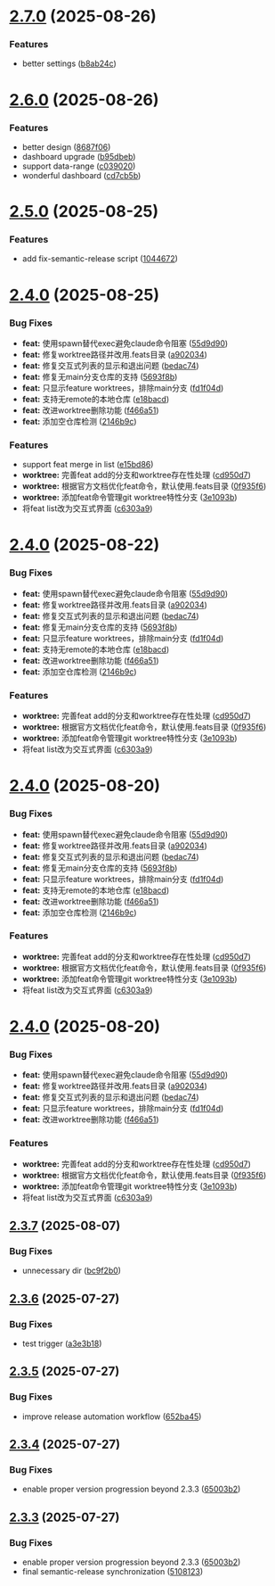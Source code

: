 # [2.7.0](https://github.com/MarkShawn2020/claude-code-manager/compare/v2.6.0...v2.7.0) (2025-08-26)


### Features

* better settings ([b8ab24c](https://github.com/MarkShawn2020/claude-code-manager/commit/b8ab24c2519e09f9ae95dd1af2450cfa84e94d0b))

# [2.6.0](https://github.com/MarkShawn2020/claude-code-manager/compare/v2.5.0...v2.6.0) (2025-08-26)


### Features

* better design ([8687f06](https://github.com/MarkShawn2020/claude-code-manager/commit/8687f06cbe9841dad1167a04a1c47bbe45feb872))
* dashboard upgrade ([b95dbeb](https://github.com/MarkShawn2020/claude-code-manager/commit/b95dbeba1235b41e2445cd16921de67a62ddb025))
* support data-range ([c039020](https://github.com/MarkShawn2020/claude-code-manager/commit/c0390201749c456c16fb58906b75bad767ea9149))
* wonderful dashboard ([cd7cb5b](https://github.com/MarkShawn2020/claude-code-manager/commit/cd7cb5b071810824a4e4e9734fd9ee6d84fdcaf9))

# [2.5.0](https://github.com/MarkShawn2020/claude-code-manager/compare/v2.4.2...v2.5.0) (2025-08-25)


### Features

* add fix-semantic-release script ([1044672](https://github.com/MarkShawn2020/claude-code-manager/commit/1044672d3364566b3cd066c58e25f6cdc3da21ca))

# [2.4.0](https://github.com/MarkShawn2020/claude-code-manager/compare/v2.3.7...v2.4.0) (2025-08-25)


### Bug Fixes

* **feat:** 使用spawn替代exec避免claude命令阻塞 ([55d9d90](https://github.com/MarkShawn2020/claude-code-manager/commit/55d9d90ada2b86d4429045d9ce71295344c4508a))
* **feat:** 修复worktree路径并改用.feats目录 ([a902034](https://github.com/MarkShawn2020/claude-code-manager/commit/a9020341b8a98a170d7d9fa686f1e65895a3ba76))
* **feat:** 修复交互式列表的显示和退出问题 ([bedac74](https://github.com/MarkShawn2020/claude-code-manager/commit/bedac74e13d5c876c5bca98dc2da0c6792ccbb01))
* **feat:** 修复无main分支仓库的支持 ([5693f8b](https://github.com/MarkShawn2020/claude-code-manager/commit/5693f8b152d32e80684162bbecae13bff87e7fd5))
* **feat:** 只显示feature worktrees，排除main分支 ([fd1f04d](https://github.com/MarkShawn2020/claude-code-manager/commit/fd1f04d0d2ebe8e1a7c3816058656eb348042efd))
* **feat:** 支持无remote的本地仓库 ([e18bacd](https://github.com/MarkShawn2020/claude-code-manager/commit/e18bacd42828f21106cdef308c545039101562c5))
* **feat:** 改进worktree删除功能 ([f466a51](https://github.com/MarkShawn2020/claude-code-manager/commit/f466a519a252b81f90847bcdb7d28c6f4f86ef76))
* **feat:** 添加空仓库检测 ([2146b9c](https://github.com/MarkShawn2020/claude-code-manager/commit/2146b9cd80441ea7b0d6390f2970d456d6e6af14))


### Features

* support feat merge in list ([e15bd86](https://github.com/MarkShawn2020/claude-code-manager/commit/e15bd865895e16f5522218e285375df1d5933d50))
* **worktree:** 完善feat add的分支和worktree存在性处理 ([cd950d7](https://github.com/MarkShawn2020/claude-code-manager/commit/cd950d759585f758a8cd712e5e63190eaf26be47))
* **worktree:** 根据官方文档优化feat命令，默认使用.feats目录 ([0f935f6](https://github.com/MarkShawn2020/claude-code-manager/commit/0f935f65097507fe0833b8761bc7535ff73b2643))
* **worktree:** 添加feat命令管理git worktree特性分支 ([3e1093b](https://github.com/MarkShawn2020/claude-code-manager/commit/3e1093b5402e8f8572c54d0daf7d74b0ab282a12))
* 将feat list改为交互式界面 ([c6303a9](https://github.com/MarkShawn2020/claude-code-manager/commit/c6303a904aef28ed4467733b24ca5a9677fb298e))

# [2.4.0](https://github.com/MarkShawn2020/claude-code-manager/compare/v2.3.7...v2.4.0) (2025-08-22)


### Bug Fixes

* **feat:** 使用spawn替代exec避免claude命令阻塞 ([55d9d90](https://github.com/MarkShawn2020/claude-code-manager/commit/55d9d90ada2b86d4429045d9ce71295344c4508a))
* **feat:** 修复worktree路径并改用.feats目录 ([a902034](https://github.com/MarkShawn2020/claude-code-manager/commit/a9020341b8a98a170d7d9fa686f1e65895a3ba76))
* **feat:** 修复交互式列表的显示和退出问题 ([bedac74](https://github.com/MarkShawn2020/claude-code-manager/commit/bedac74e13d5c876c5bca98dc2da0c6792ccbb01))
* **feat:** 修复无main分支仓库的支持 ([5693f8b](https://github.com/MarkShawn2020/claude-code-manager/commit/5693f8b152d32e80684162bbecae13bff87e7fd5))
* **feat:** 只显示feature worktrees，排除main分支 ([fd1f04d](https://github.com/MarkShawn2020/claude-code-manager/commit/fd1f04d0d2ebe8e1a7c3816058656eb348042efd))
* **feat:** 支持无remote的本地仓库 ([e18bacd](https://github.com/MarkShawn2020/claude-code-manager/commit/e18bacd42828f21106cdef308c545039101562c5))
* **feat:** 改进worktree删除功能 ([f466a51](https://github.com/MarkShawn2020/claude-code-manager/commit/f466a519a252b81f90847bcdb7d28c6f4f86ef76))
* **feat:** 添加空仓库检测 ([2146b9c](https://github.com/MarkShawn2020/claude-code-manager/commit/2146b9cd80441ea7b0d6390f2970d456d6e6af14))


### Features

* **worktree:** 完善feat add的分支和worktree存在性处理 ([cd950d7](https://github.com/MarkShawn2020/claude-code-manager/commit/cd950d759585f758a8cd712e5e63190eaf26be47))
* **worktree:** 根据官方文档优化feat命令，默认使用.feats目录 ([0f935f6](https://github.com/MarkShawn2020/claude-code-manager/commit/0f935f65097507fe0833b8761bc7535ff73b2643))
* **worktree:** 添加feat命令管理git worktree特性分支 ([3e1093b](https://github.com/MarkShawn2020/claude-code-manager/commit/3e1093b5402e8f8572c54d0daf7d74b0ab282a12))
* 将feat list改为交互式界面 ([c6303a9](https://github.com/MarkShawn2020/claude-code-manager/commit/c6303a904aef28ed4467733b24ca5a9677fb298e))

# [2.4.0](https://github.com/MarkShawn2020/claude-code-manager/compare/v2.3.7...v2.4.0) (2025-08-20)


### Bug Fixes

* **feat:** 使用spawn替代exec避免claude命令阻塞 ([55d9d90](https://github.com/MarkShawn2020/claude-code-manager/commit/55d9d90ada2b86d4429045d9ce71295344c4508a))
* **feat:** 修复worktree路径并改用.feats目录 ([a902034](https://github.com/MarkShawn2020/claude-code-manager/commit/a9020341b8a98a170d7d9fa686f1e65895a3ba76))
* **feat:** 修复交互式列表的显示和退出问题 ([bedac74](https://github.com/MarkShawn2020/claude-code-manager/commit/bedac74e13d5c876c5bca98dc2da0c6792ccbb01))
* **feat:** 修复无main分支仓库的支持 ([5693f8b](https://github.com/MarkShawn2020/claude-code-manager/commit/5693f8b152d32e80684162bbecae13bff87e7fd5))
* **feat:** 只显示feature worktrees，排除main分支 ([fd1f04d](https://github.com/MarkShawn2020/claude-code-manager/commit/fd1f04d0d2ebe8e1a7c3816058656eb348042efd))
* **feat:** 支持无remote的本地仓库 ([e18bacd](https://github.com/MarkShawn2020/claude-code-manager/commit/e18bacd42828f21106cdef308c545039101562c5))
* **feat:** 改进worktree删除功能 ([f466a51](https://github.com/MarkShawn2020/claude-code-manager/commit/f466a519a252b81f90847bcdb7d28c6f4f86ef76))
* **feat:** 添加空仓库检测 ([2146b9c](https://github.com/MarkShawn2020/claude-code-manager/commit/2146b9cd80441ea7b0d6390f2970d456d6e6af14))


### Features

* **worktree:** 完善feat add的分支和worktree存在性处理 ([cd950d7](https://github.com/MarkShawn2020/claude-code-manager/commit/cd950d759585f758a8cd712e5e63190eaf26be47))
* **worktree:** 根据官方文档优化feat命令，默认使用.feats目录 ([0f935f6](https://github.com/MarkShawn2020/claude-code-manager/commit/0f935f65097507fe0833b8761bc7535ff73b2643))
* **worktree:** 添加feat命令管理git worktree特性分支 ([3e1093b](https://github.com/MarkShawn2020/claude-code-manager/commit/3e1093b5402e8f8572c54d0daf7d74b0ab282a12))
* 将feat list改为交互式界面 ([c6303a9](https://github.com/MarkShawn2020/claude-code-manager/commit/c6303a904aef28ed4467733b24ca5a9677fb298e))

# [2.4.0](https://github.com/MarkShawn2020/claude-code-manager/compare/v2.3.7...v2.4.0) (2025-08-20)


### Bug Fixes

* **feat:** 使用spawn替代exec避免claude命令阻塞 ([55d9d90](https://github.com/MarkShawn2020/claude-code-manager/commit/55d9d90ada2b86d4429045d9ce71295344c4508a))
* **feat:** 修复worktree路径并改用.feats目录 ([a902034](https://github.com/MarkShawn2020/claude-code-manager/commit/a9020341b8a98a170d7d9fa686f1e65895a3ba76))
* **feat:** 修复交互式列表的显示和退出问题 ([bedac74](https://github.com/MarkShawn2020/claude-code-manager/commit/bedac74e13d5c876c5bca98dc2da0c6792ccbb01))
* **feat:** 只显示feature worktrees，排除main分支 ([fd1f04d](https://github.com/MarkShawn2020/claude-code-manager/commit/fd1f04d0d2ebe8e1a7c3816058656eb348042efd))
* **feat:** 改进worktree删除功能 ([f466a51](https://github.com/MarkShawn2020/claude-code-manager/commit/f466a519a252b81f90847bcdb7d28c6f4f86ef76))


### Features

* **worktree:** 完善feat add的分支和worktree存在性处理 ([cd950d7](https://github.com/MarkShawn2020/claude-code-manager/commit/cd950d759585f758a8cd712e5e63190eaf26be47))
* **worktree:** 根据官方文档优化feat命令，默认使用.feats目录 ([0f935f6](https://github.com/MarkShawn2020/claude-code-manager/commit/0f935f65097507fe0833b8761bc7535ff73b2643))
* **worktree:** 添加feat命令管理git worktree特性分支 ([3e1093b](https://github.com/MarkShawn2020/claude-code-manager/commit/3e1093b5402e8f8572c54d0daf7d74b0ab282a12))
* 将feat list改为交互式界面 ([c6303a9](https://github.com/MarkShawn2020/claude-code-manager/commit/c6303a904aef28ed4467733b24ca5a9677fb298e))

## [2.3.7](https://github.com/MarkShawn2020/claude-code-manager/compare/v2.3.6...v2.3.7) (2025-08-07)


### Bug Fixes

* unnecessary dir ([bc9f2b0](https://github.com/MarkShawn2020/claude-code-manager/commit/bc9f2b0cd4e4606eba87f3ed4b0b9f85bde6730b))

## [2.3.6](https://github.com/MarkShawn2020/claude-code-manager/compare/v2.3.5...v2.3.6) (2025-07-27)


### Bug Fixes

* test trigger ([a3e3b18](https://github.com/MarkShawn2020/claude-code-manager/commit/a3e3b189a80b2e29259f0361fddd7d0b56458006))

## [2.3.5](https://github.com/MarkShawn2020/claude-code-manager/compare/v2.3.4...v2.3.5) (2025-07-27)


### Bug Fixes

* improve release automation workflow ([652ba45](https://github.com/MarkShawn2020/claude-code-manager/commit/652ba45b7f1a13ef020f377bb92e649358b64f6b))

## [2.3.4](https://github.com/MarkShawn2020/claude-code-manager/compare/v2.3.3...v2.3.4) (2025-07-27)


### Bug Fixes

* enable proper version progression beyond 2.3.3 ([65003b2](https://github.com/MarkShawn2020/claude-code-manager/commit/65003b2f61ca09d9ab35bba5ea0a9d56a4fcbe70))

## [2.3.3](https://github.com/MarkShawn2020/claude-code-manager/compare/v2.3.2...v2.3.3) (2025-07-27)


### Bug Fixes

* enable proper version progression beyond 2.3.3 ([65003b2](https://github.com/MarkShawn2020/claude-code-manager/commit/65003b2f61ca09d9ab35bba5ea0a9d56a4fcbe70))
* final semantic-release synchronization ([5108123](https://github.com/MarkShawn2020/claude-code-manager/commit/5108123c8a1bbd11e4230b7cad86331ea366924a))
